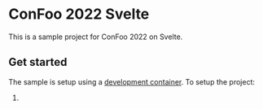 # ConFoo 2022 Svelte

This is a sample project for ConFoo 2022 on Svelte.

## Get started

The sample is setup using a [development container](https://code.visualstudio.com/docs/remote/create-dev-container). To setup the project:

1. 